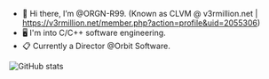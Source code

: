 - 👋 Hi there, I’m @ORGN-R99. (Known as CLVM @ v3rmillion.net | https://v3rmillion.net/member.php?action=profile&uid=2055306)
- 🖥️ I'm into C/C++ software engineering. 
- 📋 Currently a Director @Orbit Software.

![GitHub stats](https://github-readme-stats.vercel.app/api?username=ORGN-R99&show_icons=true&theme=gradient&count_private=true&border_radius=true)

<!---
ORGN-R99/ORGN-R99 is a ✨ special ✨ repository because its `README.md` (this file) appears on your GitHub profile.
You can click the Preview link to take a look at your changes.
--->
